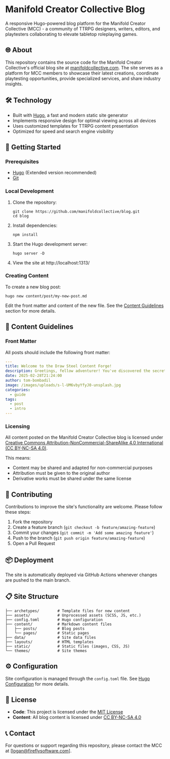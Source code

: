 # Manifold Creator Collective Blog

A responsive Hugo-powered blog platform for the Manifold Creator Collective (MCC) - a community of TTRPG designers, writers, editors, and playtesters collaborating to elevate tabletop roleplaying games.

## 🌐 About

This repository contains the source code for the Manifold Creator Collective's official blog site at [manifoldcollective.com](https://manifoldcollective.com). The site serves as a platform for MCC members to showcase their latest creations, coordinate playtesting opportunities, provide specialized services, and share industry insights.

## 🛠️ Technology

- Built with [Hugo](https://gohugo.io/), a fast and modern static site generator
- Implements responsive design for optimal viewing across all devices
- Uses customized templates for TTRPG content presentation
- Optimized for speed and search engine visibility

## 🚀 Getting Started

### Prerequisites

- [Hugo](https://gohugo.io/getting-started/installing/) (Extended version recommended)
- [Git](https://git-scm.com/downloads)

### Local Development

1. Clone the repository:
   ```
   git clone https://github.com/manifoldcollective/blog.git
   cd blog
   ```

2. Install dependencies:
   ```
   npm install
   ```

3. Start the Hugo development server:
   ```
   hugo server -D
   ```

4. View the site at http://localhost:1313/

### Creating Content

To create a new blog post:

```
hugo new content/post/my-new-post.md
```

Edit the front matter and content of the new file. See the [Content Guidelines](#content-guidelines) section for more details.

## 📝 Content Guidelines

### Front Matter

All posts should include the following front matter:

```yaml
---
title: Welcome to the Draw Steel Content Forge!
description: Greetings, fellow adventurer! You've discovered the secret workshop where the tales and legends of Draw Steel come to life. This magical portal grants you the power to craft content that will appear on manifoldcollective.com – the digital tavern where Draw Steel enthusiasts gather.
date: 2025-02-28T21:24:00
author: tom-bombadil
image: /images/uploads/s-l-UM6vbyYfyJ0-unsplash.jpg
categories:
  - guide
tags:
  - post
  - intro
---
```

### Licensing

All content posted on the Manifold Creator Collective blog is licensed under [Creative Commons Attribution-NonCommercial-ShareAlike 4.0 International (CC BY-NC-SA 4.0)](https://creativecommons.org/licenses/by-nc-sa/4.0/).

This means:
- Content may be shared and adapted for non-commercial purposes
- Attribution must be given to the original author
- Derivative works must be shared under the same license

## 🤝 Contributing

Contributions to improve the site's functionality are welcome. Please follow these steps:

1. Fork the repository
2. Create a feature branch (`git checkout -b feature/amazing-feature`)
3. Commit your changes (`git commit -m 'Add some amazing feature'`)
4. Push to the branch (`git push origin feature/amazing-feature`)
5. Open a Pull Request

## 📦 Deployment

The site is automatically deployed via GitHub Actions whenever changes are pushed to the main branch.

## 📋 Site Structure

```
├── archetypes/        # Template files for new content
├── assets/            # Unprocessed assets (SCSS, JS, etc.)
├── config.toml        # Hugo configuration
├── content/           # Markdown content files
│   ├── posts/         # Blog posts
│   └── pages/         # Static pages
├── data/              # Site data files
├── layouts/           # HTML templates
├── static/            # Static files (images, CSS, JS)
└── themes/            # Site themes
```

## ⚙️ Configuration

Site configuration is managed through the `config.toml` file. See [Hugo Configuration](https://gohugo.io/getting-started/configuration/) for more details.

## 📄 License

- **Code**: This project is licensed under the [MIT License](LICENSE)
- **Content**: All blog content is licensed under [CC BY-NC-SA 4.0](https://creativecommons.org/licenses/by-nc-sa/4.0/)

## 📞 Contact

For questions or support regarding this repository, please contact the MCC at [logan@fireflysoftware.com].

